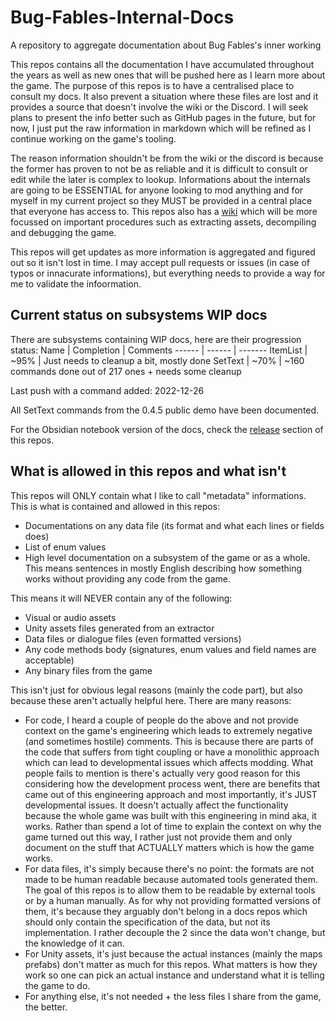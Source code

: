 # Bug-Fables-Internal-Docs
A repository to aggregate documentation about Bug Fables's inner working

This repos contains all the documentation I have accumulated throughout the years as well as new ones that will be pushed here as I learn more about the game. The purpose of this repos is to have a centralised place to consult my docs. It also prevent a situation where these files are lost  and it provides a source that doesn't involve the wiki or the Discord. I will seek plans to present the info better such as GitHub pages in the future, but for now, I just put the raw information in markdown which will be refined as I continue working on the game's tooling. 

The reason information shouldn't be from the wiki or the discord is because the former has proven to not be as reliable and it is difficult to consult or edit while the later is complex to lookup. Informations about the internals are going to be ESSENTIAL for anyone looking to mod anything and for myself in my current project so they MUST be provided in a central place that everyone has access to. This repos also has a [wiki](https://github.com/aldelaro5/Bug-Fables-Internal-Docs/wiki) which will be more focussed on important procedures such as extracting assets, decompiling and debugging the game.

This repos will get updates as more information is aggregated and figured out so it isn't lost in time. I may accept pull requests or issues (in case of typos or innacurate informations), but everything needs to provide a way for me to validate the infoormation.

## Current status on subsystems WIP docs
There are subsystems containing WIP docs, here are their progression status:
Name | Completion | Comments
------ | ------ | ------- 
ItemList | ~95% | Just needs to cleanup a bit, mostly done
SetText | ~70% | ~160 commands done out of 217 ones + needs some cleanup

Last push with a command added: 2022-12-26

All SetText commands from the 0.4.5 public demo have been documented.

For the Obsidian notebook version of the docs, check the [release](https://github.com/aldelaro5/Bug-Fables-Internal-Docs/releases) section of this repos.

## What is allowed in this repos and what isn't
This repos will ONLY contain what I like to call "metadata" informations. This is what is contained and allowed in this repos:

- Documentations on any data file (its format and what each lines or fields does)
- List of enum values
- High level documentation on a subsystem of the game or as a whole. This means sentences in mostly English describing how something works without providing any code from the game.

This means it will NEVER contain any of the following:

- Visual or audio assets
- Unity assets files generated from an extractor
- Data files or dialogue files (even formatted versions)
- Any code methods body (signatures, enum values and field names are acceptable)
- Any binary files from the game

This isn't just for obvious legal reasons (mainly the code part), but also because these aren't actually helpful here. There are many reasons:

- For code, I heard a couple of people do the above and not provide context on the game's engineering which leads to extremely negative (and sometimes hostile) comments. This is because there are parts of the code that suffers from tight coupling or have a monolithic approach which can lead to developmental issues which affects modding. What people fails to mention is there's actually very good reason for this considering how the development process went, there are benefits that came out of this engineering approach and most importantly, it's JUST developmental issues. It doesn't actually affect the functionality because the whole game was built with this engineering in mind aka, it works. Rather than spend a lot of time to explain the context on why the game turned out this way, I rather just not provide them and only document on the stuff that ACTUALLY matters which is how the game works.
- For data files, it's simply because there's no point: the formats are not made to be human readable because automated tools generated them. The goal of this repos is to allow them to be readable by external tools or by a human manually. As for why not providing formatted versions of them, it's because they arguably don't belong in a docs repos which should only contain the specification of the data, but not its implementation. I rather decouple the 2 since the data won't change, but the knowledge of it can.
- For Unity assets, it's just because the actual instances (mainly the maps prefabs) don't matter as much for this repos. What matters is how they work so one can pick an actual instance and understand what it is telling the game to do.
- For anything else, it's not needed + the less files I share from the game, the better.
